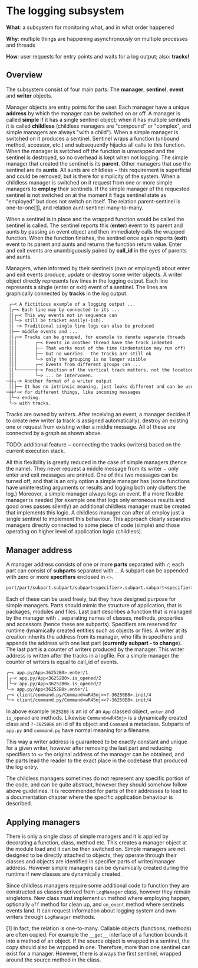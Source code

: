 The logging subsystem
=====================

**What**: a subsystem for monitoring what, and in what order happened

**Why**: multiple things are happening asynchronously on multiple processes and
threads

**How**: user requests for entry points and waits for a log output; also:
**tracks!**

Overview
--------

The subsystem consist of four main parts: The **manager**, **sentinel**,
**event** and **writer** objects.

Manager objects are entry points for the user. Each manager have a unique
**address** by which the manager can be switched on or off. A manager is called
**simple** if it has a single sentinel object; when it has multiple sentinels
it is called **childless** (childless managers are "compound" or "complex", and
simple managers are always "with a child"). When a simple manager is switched
on it produces a sentinel. Sentinel wraps a function (unbound method, accessor,
etc.) and subsequently hijacks all calls to this function. When the manager is
switched off the function is unwrapped and the sentinel is destroyed, so no
overhead is kept when not logging. The simple manager that created the sentinel
is its **parent**. Other managers that use the sentinel are its **aunts**. All
aunts are childless − this requirement is superficial and could be removed, but
is there for simplicity of the system. When a childless manager is switched on
it request from one or more simple managers to **employ** their sentinels. If
the simple manager of the requested sentinel is not switched on at the moment
it flags sentinel state as "employed" but does not switch on itself. The
relation parent-sentinel is one-to-one[[1]](#many-sentinels), and relation
aunt-sentinel many-to-many.

When a sentinel is in place and the wrapped function would be called the
sentinel is called. The sentinel reports this (**enter**) event to its parent
and aunts by passing an event object and then immediately calls the wrapped
function. When the function finishes, the sentinel once again reports
(**exit**) event to its parent and aunts and returns the function return value.
Enter and exit events are unambiguously paired by **call_id** in the eyes of
parents and aunts.

Managers, when informed by their sentinels (own or employed) about enter and
exit events produce, update or destroy some writer objects. A writer object
directly represents few lines in the logging output. Each line represents a
single (enter or exit) event of a sentinel. The lines are graphically connected
by **tracks** in the log output.

```txt
 ┌─< A fictitious example of a logging output ...
 │┌─< Each line may by connected to its ...
 ││┌─< This way events not in sequence can
 ││└─> still be tracket easily(-ish).
 ││ ─> Traditional single line logs can also be produced
 │├── middle events and ...
 ││┌─< Tracks can be grouped, for example to denote separate threads
 │││       ┌─< Events in another thread have the track indented
 │││       ├── That works most of the time (indentation may run off)
 │││       ├── but no worries - the tracks are still ok
 │││       └─> only the grouping is no longer visible
 │││       ┌─< Events from different groups can ...
 ││└───────┼─> Position of the vertical track matters, not the location of the message
 ││        └─> ... be intervoven.
─┼┼┐─> Another format of a writer output
 ││├── It has no intrinsic meaning, just looks different and can be used
─┼┼┘─< for different things, like incoming messages
 │└─> ending.
 └─> with tracks.
```

Tracks are owned by writers. After receiving an event, a manager decides if to
create new writer (a track is assigned automatically), destroy an existing one
or request from existing writer a middle message. All of these are connected by
a graph as shown above.

TODO: additional feature − connecting the tracks (writers) based on the current
execution stack.

All this flexibility is greatly reduced in the case of simple managers (hence
the name). They never request a middle message from its writer − only enter and
exit messages are printed. One of this two messages can be turned off, and that
is an only option a simple manager has (some functions have uninteresting
arguments or results and logging both only clutters the log.) Moreover, a
simple manager always logs an event. If a more flexible manager is needed (for
example one that logs only erroneous results and good ones passes silently) an
additional childless manager must be created that implements this logic. A
childless manager can after all employ just a single sentinel to implement this
behaviour. This approach clearly separates managers directly connected to some
piece of code (simple) and those operating on higher level of application logic
(childless).

Manager address
---------------

A manager address consists of one or more **parts** separated with `/`; each
part can consist of **subparts** separated with `.`. A subpart can be appended
with zero or more **specifiers** enclosed in `<>`.

```txt
part/part/subpart.subpart/subpart<specifier>.subpart.subpart<specifier><specifier>
```

Each of these can be used freely, but they have designed purpose for simple
managers. Parts should mimic the structure of application, that is packages,
modules and files. Last part describes a function that is managed by the
manager with `.` separating names of classes, methods, properties and accessors
(hence these are subparts). Specifiers are reserved for runtime dynamically
created entities such as objects or files. A writer at its creation inherits
the address from its manager, who fills in specifiers and appends the address
with one last part (**currently subpart - to change**). The last part is a
counter of writers produced by the manager. This writer address is written
after the tracks in a logfile. For a simple manager the counter of writers is
equal to call_id of events.

```txt
╭─< app.py/App<36252B0>.enter/1
│╭─< app.py/App<36252B0>.is_opened/2
│╰─> app.py/App<36252B0>.is_opened/2
╰─> app.py/App<36252B0>.enter/1
╭─< client/command.py/Command<wR45mj><?-36250B8>.init/4
╰─> client/command.py/Command<wR45mj><?-36250B8>.init/4
```

In above example `36252B0` is an id of an `App` classed object, `enter` and
`is_opened` are methods. Likewise `Command<wR45mj>` is a dynamically created
class and `?-36250B8` an id of its object and `Command` a metaclass. Subparts
of `app.py` and `command.py` have normal meaning for a filename.

This way a writer address is guaranteed to be exactly constant and unique for a
given writer, however after removing the last part and reducing specifiers to
`<>` the original address of the manager can be obtained, and the parts lead
the reader to the exact place in the codebase that produced the log entry.

The childless managers sometimes do not represent any specific portion of the
code, and can be quite abstract, however they should somehow follow above
guidelines. It is recommended for parts of their addresses to lead to a
documentation chapter where the specific application behaviour is described.

Applying managers
-----------------

There is only a single class of simple managers and it is applied by decorating
a function, class, method etc. This creates a manager object at the module load
and it can be then switched on. Simple managers are not designed to be directly
attached to objects, they operate through their classes and objects are
identified in specifier parts of writer/manager address. However simple
managers can be dynamically created during the runtime if new classes are
dynamically created.

Since childless managers require some additional code to function they are
constructed as classes derived from `LogManager` class, however they remain
singletons. New class must implement `on` method where employing happen,
optionally `off` method for clean up, and `on_event` method where sentinels
events land. It can request information about logging system and own writers
through `LogManager` methods.

<a name="many-sentinels">[1]</a> In fact, the relation is one-to-many. Callable
objects (functions, methods) are often copied. For example the `__get__`
interface of a function bounds it into a method of an object. If the source
object is wrapped in a sentinel, the copy should also be wrppped in one.
Therefore, more than one sentinel can exist for a manager. However, there is
always the first sentinel, wrapped around the source method in the class.
